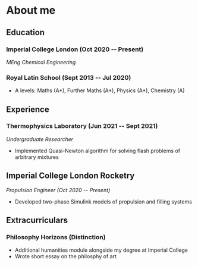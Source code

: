 # About me 
## Education 
### Imperial College London (Oct 2020 -- Present)
*MEng Chemical Engineering*
### Royal Latin School (Sept 2013 -- Jul 2020)
- A levels: Maths (A*), Further Maths (A*), Physics (A*), Chemistry (A)

## Experience 
### Thermophysics Laboratory (Jun 2021 -- Sept 2021)
*Undergraduate Researcher*
- Implemented Quasi-Newton algorithm for solving flash problems of arbitrary mixtures 

## Imperial College London Rocketry 
*Propulsion Engineer (Oct 2020 -- Present)*
- Developed two-phase Simulink models of propulsion and filling systems 

## Extracurriculars 
### Philosophy Horizons (Distinction)
- Additional humanities module alongside my degree at Imperial College
- Wrote short essay on the philosphy of art 